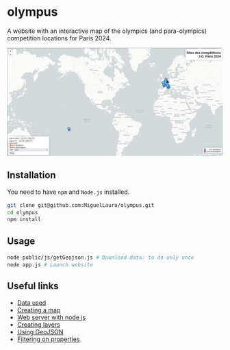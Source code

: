 # olympus

A website with an interactive map of the olympics (and para-olympics) competition locations for Paris 2024.

<img src="assets/olympus.png" alt="Website screenshot showing a world map with marker for olympics locations">

## Installation

You need to have `npm` and `Node.js` installed.

```bash
git clone git@github.com:MiguelLaura/olympus.git
cd olympus
npm install
```

## Usage

```bash
node public/js/getGeojson.js # Download data: to do only once
node app.js # Launch website
```

## Useful links

* [Data used](https://data.paris2024.org/explore/dataset/paris-2024-sites-de-competition/api/)
* [Creating a map](https://leafletjs.com/examples/quick-start/)
* [Web server with node js](https://www.sitepoint.com/build-a-simple-web-server-with-node-js/)
* [Creating layers](https://leafletjs.com/examples/layers-control/)
* [Using GeoJSON](https://leafletjs.com/examples/geojson/)
* [Filtering on properties](https://zestedesavoir.com/tutoriels/4053/leaflet-utilisation-avancee/filtrer-des-donnees/)
